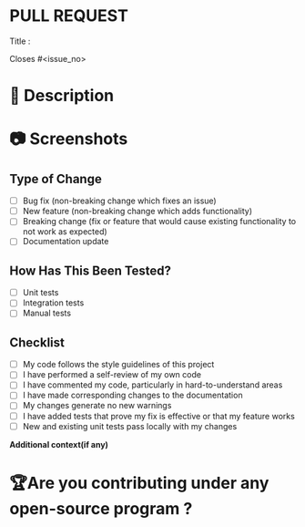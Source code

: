 # PULL REQUEST

<!-- Please make sure issue number is mention in Pull Request else PR will not be merged. -->

Title :

Closes #<issue_no>

<!-- Example Close #244  -->
<!-- Replace `issue_no` with the issue number which is fixed in this PR -->

# 📌 Description

<!-- Description of the issue you are solving -->

# 📷 Screenshots

<!-- If applicable, add screenshots to help explain your problem. -->

## Type of Change

<!-- Mark with an 'x' the types of changes introduced in this PR -->

- [ ] Bug fix (non-breaking change which fixes an issue)
- [ ] New feature (non-breaking change which adds functionality)
- [ ] Breaking change (fix or feature that would cause existing functionality to not work as expected)
- [ ] Documentation update

## How Has This Been Tested?

<!-- Describe the tests that you ran to verify your changes -->

- [ ] Unit tests
- [ ] Integration tests
- [ ] Manual tests

## Checklist

- [ ] My code follows the style guidelines of this project
- [ ] I have performed a self-review of my own code
- [ ] I have commented my code, particularly in hard-to-understand areas
- [ ] I have made corresponding changes to the documentation
- [ ] My changes generate no new warnings
- [ ] I have added tests that prove my fix is effective or that my feature works
- [ ] New and existing unit tests pass locally with my changes

**Additional context(if any)**

# 🏆Are you contributing under any open-source program ?

<!-- Mention it here-->
